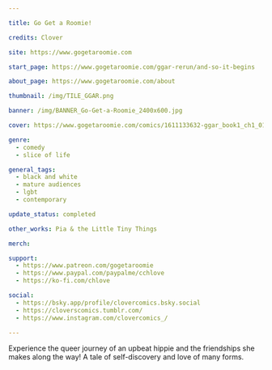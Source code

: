 ```yaml
---

title: Go Get a Roomie!

credits: Clover

site: https://www.gogetaroomie.com

start_page: https://www.gogetaroomie.com/ggar-rerun/and-so-it-begins

about_page: https://www.gogetaroomie.com/about

thumbnail: /img/TILE_GGAR.png

banner: /img/BANNER_Go-Get-a-Roomie_2400x600.jpg

cover: https://www.gogetaroomie.com/comics/1611133632-ggar_book1_ch1_01.png

genre: 
  - comedy
  - slice of life

general_tags: 
  - black and white
  - mature audiences
  - lgbt
  - contemporary

update_status: completed

other_works: Pia & the Little Tiny Things

merch: 

support:
  - https://www.patreon.com/gogetaroomie
  - https://www.paypal.com/paypalme/cchlove
  - https://ko-fi.com/chlove

social: 
  - https://bsky.app/profile/clovercomics.bsky.social
  - https://cloverscomics.tumblr.com/
  - https://www.instagram.com/clovercomics_/
 
---
```


Experience the queer journey of an upbeat hippie and the friendships she makes along the way! A tale of self-discovery and love of many forms.